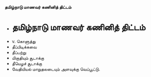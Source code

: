 **தமிழ்நாடு மாணவர் கணினித் திட்டம்**
- # தமிழ்நாடு மாணவர் கணினித் திட்டம்
- v. கொளுத்து
- தீப்பிடிக்கவை
- தீப்பற்று
- மிகுதியும் சூடாக்கு
- தீயெழச் சூடாக்கு
- வேதியியல் மாறுதலடையும் அளவுக்கு வெப்பூட்டு.

